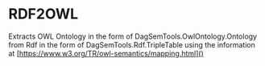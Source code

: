 # RDF2OWL

Extracts OWL Ontology in the form of DagSemTools.OwlOntology.Ontology
from Rdf in the form of DagSemTools.Rdf.TripleTable 
using the information at [https://www.w3.org/TR/owl-semantics/mapping.html]()